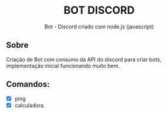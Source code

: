 
<h1 align="center"> BOT DISCORD </h1>

<p align="center"> Bot - Discord criado com node.js (javascript)</p>


## Sobre

Criação de Bot com consumo da API do discord para criar bots, implementação inicial funcionando muito bem. 

## Comandos:
- [x] ping
- [x] calculadora.</p>
